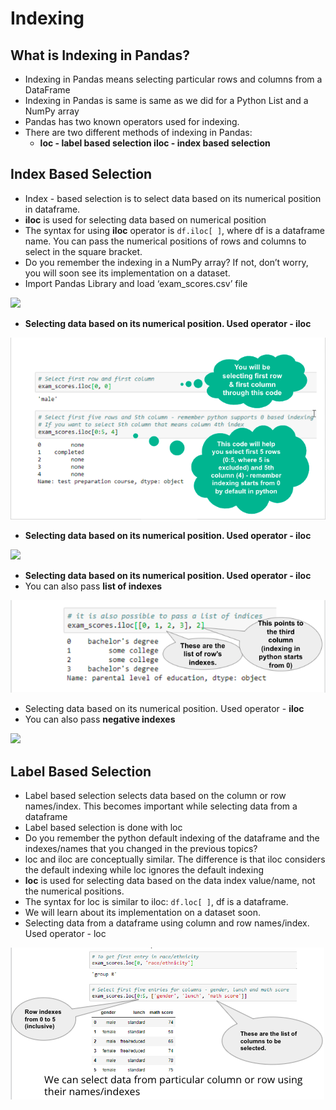 # Indexing

## What is Indexing in Pandas?

* Indexing in Pandas means selecting particular rows and columns from a DataFrame&#x20;
* Indexing in Pandas is same is same as we did for a Python List and a NumPy array&#x20;
* Pandas has two known operators used for indexing.&#x20;
* There are two different methods of indexing in Pandas:
  * **loc - label based selection iloc - index based selection**

## Index Based Selection

* Index - based selection is to select data based on its numerical position in dataframe. &#x20;
* **iloc** is used for selecting data based on numerical position&#x20;
* The syntax for using **iloc** operator is `df.iloc[ ]`, where df is a dataframe name. You can pass the numerical positions of rows and columns to select in the square bracket.&#x20;
* Do you remember the indexing in a NumPy array? If not, don’t worry, you will soon see its implementation on a dataset.&#x20;
* Import Pandas Library and load ‘exam\_scores.csv’ file

![](https://lh5.googleusercontent.com/4dCqek\_\_DOPxROW7RZwChJvhiR0DvbMU6gxWZG7ZCavlIwWA8frOXPLcIDFY\_FPEQ\_B3YPctn\_v\_-kDVGHm\_B4IpJDpwLFiF5Irqzo2WEI8yFedZFZtS1PwWIAQsCHL\_qFGTYw0kfw8=s0)

* **Selecting data based on its numerical position. Used operator - iloc**

![](<../.gitbook/assets/image (1) (1).png>)

* **Selecting data based on its numerical position. Used operator - iloc**

![](https://lh5.googleusercontent.com/nLa56yAfpy7qYDyqiqKxeIa3r0hFvOHr-2ZShpPG2qeVWjiBu2WH-2lG7rkKeEhE7zAQS7RJAjY-5nKXm9YAbBuUcDUpksZr3qtMMRV1C6ykhP\_LARkhz6wBP463lzfQV5rm-r3mTkA=s0)

* **Selecting data based on its numerical position. Used operator - iloc**&#x20;
* You can also pass **list of indexes**

![](<../.gitbook/assets/image (2).png>)

* Selecting data based on its numerical position. Used operator - **iloc**&#x20;
* You can also pass **negative indexes**

![](<../.gitbook/assets/image (9).png>)

## Label Based Selection

* Label based selection selects data based on the column or row names/index. This becomes important while selecting data from a dataframe&#x20;
* Label based selection is done with loc&#x20;
* Do you remember the python default indexing of the dataframe and the indexes/names that you changed in the previous topics?&#x20;
* loc and iloc are conceptually similar. The difference is that iloc considers the default indexing while loc ignores the default indexing&#x20;
* **loc** is used for selecting data based on the data index value/name, not the numerical positions. &#x20;
* The syntax for loc is similar to iloc: `df.loc[ ]`, df is a dataframe.&#x20;
* We will learn about its implementation on a dataset soon.&#x20;
* Selecting data from a dataframe using column and row names/index. Used operator - loc

![](<../.gitbook/assets/Screen Shot 2021-11-03 at 8.22.02 PM.png>)
